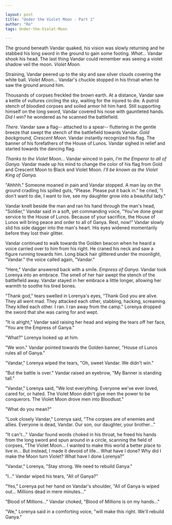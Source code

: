 ```yaml
---

layout: post
title: "Under the Violet Moon - Part 1" 
author: "Ro"
tags: Under-the-Violet-Moon

---
```


The ground beneath Vandar quaked, his vision was slowly returning and he stabbed his long sword in the ground to gain some footing. *What...* Vandar shook his head. The last thing Vandar could remember was seeing a violet shadow veil the moon. *Violet Moon.* 

Straining, Vandar peered up to the sky and saw silver clouds covering the white ball. *Violet Moon...* Vandar's chuckle stopped in his throat when he saw the ground around him. 

Thousands of corpses freckled the brown earth. At a distance, Vandar saw a kettle of vultures circling the sky, waiting for the injured to die. A putrid stench of bloodied corpses and soiled armor hit him hard. Still supporting himself on the long sword, Vandar covered his nose with gauntleted hands. *Did I win?* he wondered as he scanned the battlefield.

*There.* Vandar saw a flag-- attached to a spear-- fluttering in the gentle breeze that swept the stench of the battlefield towards Vandar. *Gold background, Crescent Moon.* Vandar instantly recognized his flag. The banner of his forefathers of the House of Lunos. Vandar sighed in relief and started towards the dancing flag.

*Thanks to the Violet Moon...* Vandar winced in pain, *I'm the Emperor to all of Ganya.* Vandar made up his mind to change the color of his flag from Gold and Crescent Moon to Black and Violet Moon. *I'll be known as the Violet King of Ganya.* 

"Ahhhh." Someone moaned in pain and Vandar stopped. A man lay on the ground cradling his spilled guts, "Please. Please put it back in." he cried, "I don't want to die, I want to live, see my daughter grow into a beautiful lady." 

Vandar knelt beside the man and ran his hand through the man's head, "Soldier," Vandar said in a soft, yet commanding voice, "You've done great service to the House of Lunos. Because of your sacrifice, the House of Lunos will bring peace and order to all of Ganya. Rest, now!" Vandar slowly slid his side dagger into the man's heart. His eyes widened momentarily before they lost their glitter.

Vandar continued to walk towards the Golden beacon when he heard a voice carried over to him from his right. He craned his neck and saw a figure running towards him. Long black hair glittered under the moonlight, "Vandar." the voice called again, "Vandar." 

"Here," Vandar answered back with a smile. *Empress of Ganya.* Vandar took Lorenya into an embrace. The smell of her hair swept the stench of the battlefield away. Vandar stayed in her embrace a little longer, allowing her warmth to soothe his tired bones. 

"Thank god," tears swelled in Lorenya's eyes, "Thank God you are alive. They all went mad. They attacked each other, stabbing, hacking, screaming. They killed each other. I ran. I ran away from the camp." Lorenya dropped the sword that she was caring for and wept.

"It is alright," Vandar said raising her head and wiping the tears off her face, "You are the Empress of Ganya."

"What?" Lorenya looked up at him.

"We won." Vandar pointed towards the Golden banner, "House of Lunos rules all of Ganya."

"Vandar," Lorenya wiped the tears, "Oh, sweet Vandar. We didn't win."

"But the battle is over." Vandar raised an eyebrow, "My Banner is standing tall."

"Vandar," Lorenya said, "We lost everything. Everyone we've ever loved, cared for, or hated. The Violet Moon didn't give men the power to be conquerors. The Violet Moon drove men into Bloodlust."

"What do you mean?"

"Look closely Vandar," Lorenya said, "The corpses are of enemies and allies. Everyone is dead, Vandar. Our son, our daughter, your brother..."

"It can't..." Vandar found words choked in his throat, he freed his hands from the long sword and spun around in a circle, scanning the field of corpses, "The Violet Moon... I wanted to make this world a better place to live in... But instead, I made it devoid of life... What have I done? Why did I make the Moon turn Violet? What have I done Lorenya?"

"Vandar," Lorenya, "Stay strong. We need to rebuild Ganya."

"I..." Vandar wiped his tears, "All of Ganya?"

"Yes," Lorenya put her hand on Vandar's shoulder, "All of Ganya is wiped out... Millions dead in mere minutes..."

"Blood of Millions..." Vandar choked, "Blood of Millions is on my hands..."

"We," Lorenya said in a comforting voice, "will make this right. We'll rebuild Ganya."
